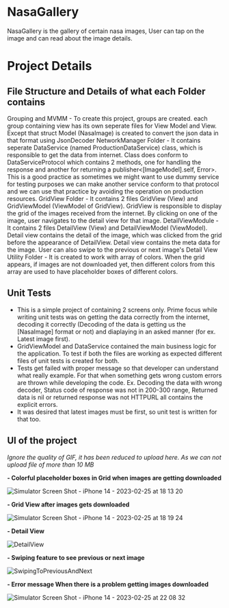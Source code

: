 # NasaGallery
NasaGallery is the gallery of certain nasa images, User can tap on the image and can read about the image details.

# Project Details

## File Structure and Details of what each Folder contains

Grouping and MVMM - To create this project, groups are created. each group containing view has its own seperate files for View Model and View. Except that struct Model (NasaImage) is created to convert the json data in that format using JsonDecoder
NetworkManager Folder - It contains seperate DataService (named ProductionDataService) class, which is responsible to get the data from internet. Class does conform to DataServiceProtocol which contains 2 methods, one for  handling the response and another for returning a publisher<[ImageModel].self, Error>. This is a good practice as sometimes we might want to use dummy service for testing purposes we can make another service conform to that protocol and we can use that practice by avoiding the operation on production resources.
GridView Folder - It contains 2 files GridView (View) and GridViewModel (ViewModel of GridView). GridView is responsible to display the grid of the images received from the internet. By clicking on one of the image, user navigates to the detail view for that image.
DetailViewModule - It contains 2 files DetailView (View) and DetailViewModel (ViewModel). Detail view contains the detail of the image, which was clicked from the grid before the appearance of DetailView. Detail view contains the meta data for the image. User can also swipe to the previous or next image's Detail View
Utility Folder - It is created to work with array of colors. When the grid appears, if images are not downloaded yet, then different colors from this array are used to have placeholder boxes of different colors.


## Unit Tests

- This is a simple project of containing 2 screens only. Prime focus while writing unit tests was on getting the data correctly from the internet, decoding it correctly (Decoding of the data is getting us the [NasaImage] format or not) and diaplaying in an asked manner (for ex. Latest image first). 
- GridViewModel and DataService contained the main business logic for the application. To test if both the files are working as expected different files of unit tests is created for both.
- Tests get failed with proper message so that developer can understand what really example. For that when something gets wrong custom errors are thrown while developing the code. Ex. Decoding the data with wrong decoder, Status code of response was not in 200-300 range, Returned data is nil or returned response was not HTTPURL all contains the explicit errors. 
- It was desired that latest images must be first, so unit test is written for that too. 

## UI of the project 

*Ignore the quality of GIF, it has been reduced to upload here. As we can not upload file of more than 10 MB*

**- Colorful placeholder boxes in Grid when images are getting downloaded**

![Simulator Screen Shot - iPhone 14 - 2023-02-25 at 18 13 20](https://user-images.githubusercontent.com/68719677/221357461-f6368da9-42bb-4cf7-8803-22691bd29ea0.png)

**- Grid View after images gets downloaded** 

![Simulator Screen Shot - iPhone 14 - 2023-02-25 at 18 19 24](https://user-images.githubusercontent.com/68719677/221357716-4418eb64-d373-4098-a044-2f231d0c7c9c.png)

**- Detail View**

![DetailView](https://user-images.githubusercontent.com/68719677/221359655-fa237671-62a9-4705-a3bf-6037ed709b9c.gif)


**- Swiping feature to see previous or next image**
 
![SwipingToPreviousAndNext](https://user-images.githubusercontent.com/68719677/221360179-4bb56765-758a-4f88-b3da-2afdf70281a9.gif)

**- Error message When there is a problem getting images downloaded**

![Simulator Screen Shot - iPhone 14 - 2023-02-25 at 22 08 32](https://user-images.githubusercontent.com/68719677/221401015-74404e61-3b8d-4dc0-aa8d-26117bfe022a.png)

